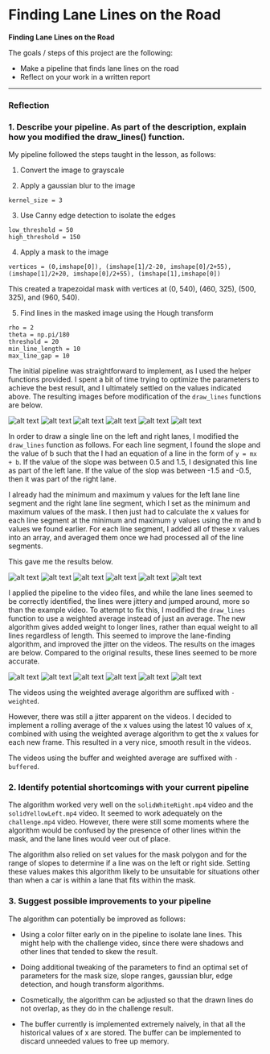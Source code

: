 # **Finding Lane Lines on the Road** 

**Finding Lane Lines on the Road**

The goals / steps of this project are the following:
* Make a pipeline that finds lane lines on the road
* Reflect on your work in a written report


[//]: # (Image References)

[solidWhiteCurve-segments]: ./test_images_output/solidWhiteCurve-segments.jpg "solidWhiteCurve-segments"
[solidWhiteRight-segments]: ./test_images_output/solidWhiteRight-segments.jpg "solidWhiteRight-segments"
[solidYellowCurve-segments]: ./test_images_output/solidYellowCurve-segments.jpg "solidYellowCurve-segments"
[solidYellowCurve2-segments]: ./test_images_output/solidYellowCurve2-segments.jpg "solidYellowCurve2-segments"
[solidYellowLeft-segments]: ./test_images_output/solidYellowLeft-segments.jpg "solidYellowLeft-segments"
[whiteCarLaneSwitch-segments]: ./test_images_output/whiteCarLaneSwitch-segments.jpg "whiteCarLaneSwitch-segments"

[solidWhiteCurve]: ./test_images_output/solidWhiteCurve.jpg "solidWhiteCurve"
[solidWhiteRight]: ./test_images_output/solidWhiteRight.jpg "solidWhiteRight"
[solidYellowCurve]: ./test_images_output/solidYellowCurve.jpg "solidYellowCurve"
[solidYellowCurve2]: ./test_images_output/solidYellowCurve2.jpg "solidYellowCurve2"
[solidYellowLeft]: ./test_images_output/solidYellowLeft.jpg "solidYellowLeft"
[whiteCarLaneSwitch]: ./test_images_output/whiteCarLaneSwitch.jpg "whiteCarLaneSwitch"

[solidWhiteCurve-weighted]: ./test_images_output/solidWhiteCurve-weighted.jpg "solidWhiteCurve-weighted"
[solidWhiteRight-weighted]: ./test_images_output/solidWhiteRight-weighted.jpg "solidWhiteRight-weighted"
[solidYellowCurve-weighted]: ./test_images_output/solidYellowCurve-weighted.jpg "solidYellowCurve-weighted"
[solidYellowCurve2-weighted]: ./test_images_output/solidYellowCurve2-weighted.jpg "solidYellowCurve2-weighted"
[solidYellowLeft-weighted]: ./test_images_output/solidYellowLeft-weighted.jpg "solidYellowLeft-weighted"
[whiteCarLaneSwitch-weighted]: ./test_images_output/whiteCarLaneSwitch-weighted.jpg "whiteCarLaneSwitch-weighted"

---

### Reflection

### 1. Describe your pipeline. As part of the description, explain how you modified the draw_lines() function.

My pipeline followed the steps taught in the lesson, as follows:

1. Convert the image to grayscale

2. Apply a gaussian blur to the image

`kernel_size = 3`

3. Use Canny edge detection to isolate the edges

```
low_threshold = 50
high_threshold = 150
```

4. Apply a mask to the image

`vertices = (0,imshape[0]), (imshape[1]/2-20, imshape[0]/2+55), (imshape[1]/2+20, imshape[0]/2+55), (imshape[1],imshape[0])`

This created a trapezoidal mask with vertices at (0, 540), (460, 325), (500, 325), and (960, 540). 

5. Find lines in the masked image using the Hough transform

```
rho = 2
theta = np.pi/180
threshold = 20
min_line_length = 10
max_line_gap = 10
```

The initial pipeline was straightforward to implement, as I used the helper functions provided. I spent a bit of time trying to optimize the parameters to achieve the best result, and I ultimately settled on the values indicated above. The resulting images before modification of the `draw_lines` functions are below.

![alt text][solidWhiteCurve-segments]
![alt text][solidWhiteRight-segments]
![alt text][solidYellowCurve-segments]
![alt text][solidYellowCurve2-segments]
![alt text][solidYellowLeft-segments]
![alt text][whiteCarLaneSwitch-segments]

In order to draw a single line on the left and right lanes, I modified the `draw_lines` function as follows. For each line segment, I found the slope and the value of b such that the I had an equation of a line in the form of `y = mx + b`. If the value of the slope was between 0.5 and 1.5, I designated this line as part of the left lane. If the value of the slop was between -1.5 and -0.5, then it was part of the right lane.

I already had the minimum and maximum y values for the left lane line segment and the right lane line segment, which I set as the minimum and maximum values of the mask. I then just had to calculate the x values for each line segment at the minimum and maximum y values using the m and b values we found earlier. For each line segment, I added all of these x values into an array, and averaged them once we had processed all of the line segments.

This gave me the results below.

![alt text][solidWhiteCurve]
![alt text][solidWhiteRight]
![alt text][solidYellowCurve]
![alt text][solidYellowCurve2]
![alt text][solidYellowLeft]
![alt text][whiteCarLaneSwitch]

I applied the pipeline to the video files, and while the lane lines seemed to be correctly identified, the lines were jittery and jumped around, more so than the example video. To attempt to fix this, I modified the `draw_lines` function to use a weighted average instead of just an average. The new algorithm gives added weight to longer lines, rather than equal weight to all lines regardless of length. This seemed to improve the lane-finding algorithm, and improved the jitter on the videos. The results on the images are below. Compared to the original results, these lines seemed to be more accurate.

![alt text][solidWhiteCurve-weighted]
![alt text][solidWhiteRight-weighted]
![alt text][solidYellowCurve-weighted]
![alt text][solidYellowCurve2-weighted]
![alt text][solidYellowLeft-weighted]
![alt text][whiteCarLaneSwitch-weighted]

The videos using the weighted average algorithm are suffixed with `-weighted`.

However, there was still a jitter apparent on the videos. I decided to implement a rolling average of the x values using the latest 10 values of x, combined with using the weighted average algorithm to get the x values for each new frame. This resulted in a very nice, smooth result in the videos.

The videos using the buffer and weighted average are suffixed with `-buffered`.

### 2. Identify potential shortcomings with your current pipeline

The algorithm worked very well on the `solidWhiteRight.mp4` video and the `solidYellowLeft.mp4` video. It seemed to work adequately on the `challenge.mp4` video. However, there were still some moments where the algorithm would be confused by the presence of other lines within the mask, and the lane lines would veer out of place.

The algorithm also relied on set values for the mask polygon and for the range of slopes to determine if a line was on the left or right side. Setting these values makes this algorithm likely to be unsuitable for situations other than when a car is within a lane that fits within the mask.

### 3. Suggest possible improvements to your pipeline

The algorithm can potentially be improved as follows:

- Using a color filter early on in the pipeline to isolate lane lines. This might help with the challenge video, since there were shadows and other lines that tended to skew the result.

- Doing additional tweaking of the parameters to find an optimal set of parameters for the mask size, slope ranges, gaussian blur, edge detection, and hough transform algorithms.

- Cosmetically, the algorithm can be adjusted so that the drawn lines do not overlap, as they do in the challenge result.

- The buffer currently is implemented extremely naively, in that all the historical values of x are stored. The buffer can be implemented to discard unneeded values to free up memory.
